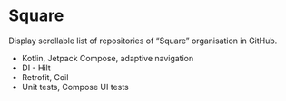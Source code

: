 # Square

Display scrollable list of repositories of “Square” organisation in GitHub.

- Kotlin, Jetpack Compose, adaptive navigation
- DI - Hilt
- Retrofit, Coil
- Unit tests, Compose UI tests
